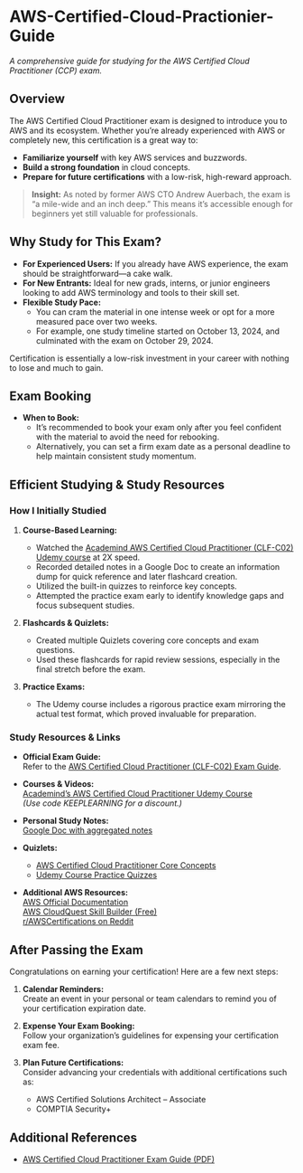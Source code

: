 # AWS-Certified-Cloud-Practionier-Guide
_A comprehensive guide for studying for the AWS Certified Cloud Practitioner (CCP) exam._

## Overview

The AWS Certified Cloud Practitioner exam is designed to introduce you to AWS and its ecosystem. Whether you’re already experienced with AWS or completely new, this certification is a great way to:

- **Familiarize yourself** with key AWS services and buzzwords.
- **Build a strong foundation** in cloud concepts.
- **Prepare for future certifications** with a low-risk, high-reward approach.

> **Insight:** As noted by former AWS CTO Andrew Auerbach, the exam is “a mile-wide and an inch deep.” This means it’s accessible enough for beginners yet still valuable for professionals.

## Why Study for This Exam?

- **For Experienced Users:** If you already have AWS experience, the exam should be straightforward—a cake walk.
- **For New Entrants:** Ideal for new grads, interns, or junior engineers looking to add AWS terminology and tools to their skill set.
- **Flexible Study Pace:**  
  - You can cram the material in one intense week or opt for a more measured pace over two weeks.
  - For example, one study timeline started on October 13, 2024, and culminated with the exam on October 29, 2024.

Certification is essentially a low-risk investment in your career with nothing to lose and much to gain.

## Exam Booking

- **When to Book:**  
  - It’s recommended to book your exam only after you feel confident with the material to avoid the need for rebooking.
  - Alternatively, you can set a firm exam date as a personal deadline to help maintain consistent study momentum.

## Efficient Studying & Study Resources

### How I Initially Studied

1. **Course-Based Learning:**
   - Watched the [Academind AWS Certified Cloud Practitioner (CLF-C02) Udemy course](https://www.udemy.com/course/aws-cloud-practitioner-complete-aws-introduction/?couponCode=KEEPLEARNING) at 2X speed.
   - Recorded detailed notes in a Google Doc to create an information dump for quick reference and later flashcard creation.
   - Utilized the built-in quizzes to reinforce key concepts.
   - Attempted the practice exam early to identify knowledge gaps and focus subsequent studies.

2. **Flashcards & Quizlets:**
   - Created multiple Quizlets covering core concepts and exam questions.
   - Used these flashcards for rapid review sessions, especially in the final stretch before the exam.

3. **Practice Exams:**
   - The Udemy course includes a rigorous practice exam mirroring the actual test format, which proved invaluable for preparation.

### Study Resources & Links

- **Official Exam Guide:**  
  Refer to the [AWS Certified Cloud Practitioner (CLF-C02) Exam Guide](https://d1.awsstatic.com/training-and-certification/docs-cloud-practitioner/AWS-Certified-Cloud-Practitioner_Exam-Guide.pdf).

- **Courses & Videos:**  
  [Academind’s AWS Certified Cloud Practitioner Udemy Course](https://www.udemy.com/course/aws-cloud-practitioner-complete-aws-introduction/?couponCode=KEEPLEARNING)  
  *(Use code KEEPLEARNING for a discount.)*

- **Personal Study Notes:**  
  [Google Doc with aggregated notes](https://docs.google.com/document/d/1jTemio0-St6Dj2EAAqtLSeUwGLVZL1nWLLigqiemryY/edit?usp=sharing)

- **Quizlets:**  
  - [AWS Certified Cloud Practitioner Core Concepts](https://quizlet.com/960488934/aws-certified-cloud-practitioner-clf-c02-concepts-flash-cards/?i=obqpj&x=1jqt)  
  - [Udemy Course Practice Quizzes](https://quizlet.com/962594976/aws-cloud-practitioner-udemy-course-all-practice-quizzes-aggregated-flash-cards/?i=obqpj&x=1jqt)

- **Additional AWS Resources:**  
  [AWS Official Documentation](https://docs.aws.amazon.com/)  
  [AWS CloudQuest Skill Builder (Free)](https://explore.skillbuilder.aws/learn/course/external/view/elearning/11458/aws-cloud-quest-cloud-practitioner)  
  [r/AWSCertifications on Reddit](https://www.reddit.com/r/AWSCertifications/comments/1d1xg1p/aws_certified_cloud_practitioner_clfc02_ccp/)

## After Passing the Exam

Congratulations on earning your certification! Here are a few next steps:

1. **Calendar Reminders:**  
   Create an event in your personal or team calendars to remind you of your certification expiration date.

2. **Expense Your Exam Booking:**  
   Follow your organization’s guidelines for expensing your certification exam fee.

3. **Plan Future Certifications:**  
   Consider advancing your credentials with additional certifications such as:
   - AWS Certified Solutions Architect – Associate
   - COMPTIA Security+

## Additional References

- [AWS Certified Cloud Practitioner Exam Guide (PDF)](https://d1.awsstatic.com/training-and-certification/docs-cloud-practitioner/AWS-Certified-Cloud-Practitioner_Exam-Guide.pdf)

